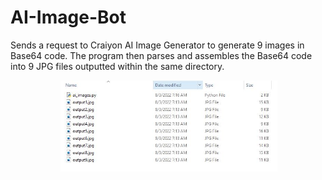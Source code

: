 # AI-Image-Bot
Sends a request to Craiyon AI Image Generator to generate 9 images in Base64 code. The program then parses and assembles the Base64 code into 9 JPG files outputted within the same directory.
<p align="center">
  <img src="images/ai_images.JPG" width="350" alt="ai_images">
</p>
